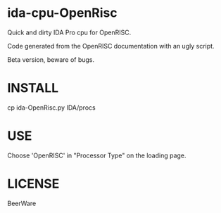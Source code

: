 # ida-cpu-OpenRisc

Quick and dirty IDA Pro cpu for OpenRISC. 

Code generated from the OpenRISC documentation with an ugly script.

Beta version, beware of bugs.

# INSTALL
cp ida-OpenRisc.py IDA/procs

# USE
Choose 'OpenRISC' in "Processor Type" on the loading page. 

# LICENSE
BeerWare
